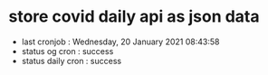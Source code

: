 # store covid daily api as json data

- last cronjob : Wednesday, 20 January 2021 08:43:58
- status og cron : success
- status daily cron : success
      
      